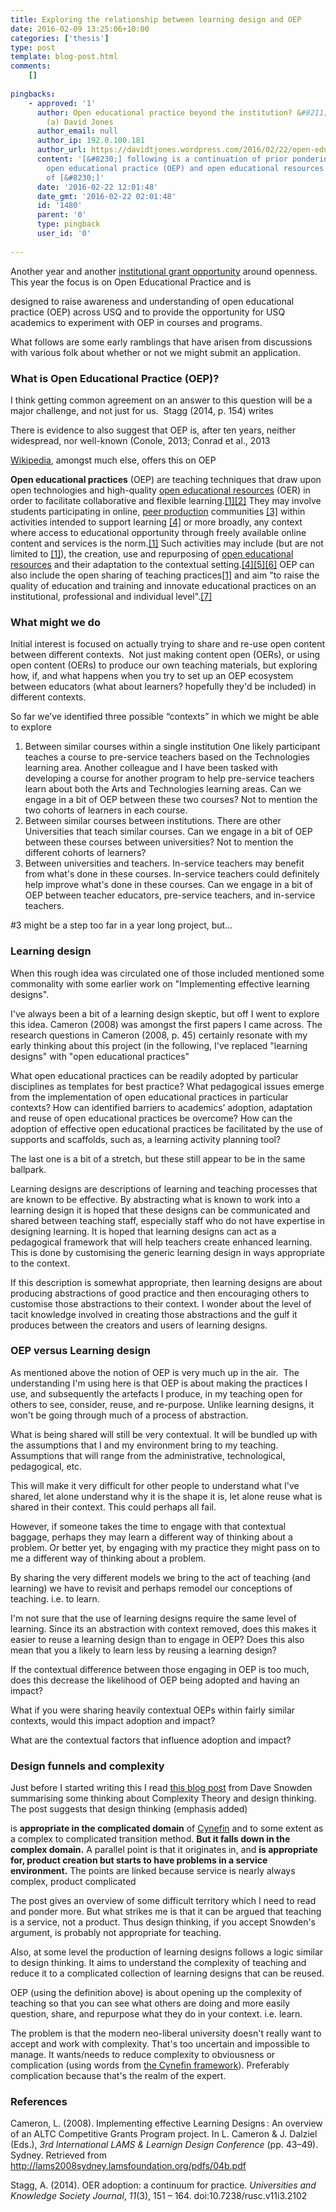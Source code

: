 ```yaml
---
title: Exploring the relationship between learning design and OEP
date: 2016-02-09 13:25:06+10:00
categories: ['thesis']
type: post
template: blog-post.html
comments:
    []
    
pingbacks:
    - approved: '1'
      author: Open educational practice beyond the institution? &#8211; The Weblog of
        (a) David Jones
      author_email: null
      author_ip: 192.0.100.181
      author_url: https://davidtjones.wordpress.com/2016/02/22/open-educational-practice-beyond-the-institution/
      content: '[&#8230;] following is a continuation of prior ponderings about about
        open educational practice (OEP) and open educational resources (OER) in the context
        of [&#8230;]'
      date: '2016-02-22 12:01:48'
      date_gmt: '2016-02-22 02:01:48'
      id: '1480'
      parent: '0'
      type: pingback
      user_id: '0'
    
---
```

Another year and another [institutional grant opportunity](http://www.usq.edu.au/learning-teaching/excellence/2016landtgrants/opened) around openness. This year the focus is on Open Educational Practice and is

designed to raise awareness and understanding of open educational practice (OEP) across USQ and to provide the opportunity for USQ academics to experiment with OEP in courses and programs.

What follows are some early ramblings that have arisen from discussions with various folk about whether or not we might submit an application.

### What is Open Educational Practice (OEP)?

I think getting common agreement on an answer to this question will be a major challenge, and not just for us.  Stagg (2014, p. 154) writes

There is evidence to also suggest that OEP is, after ten years, neither widespread, nor well-known (Conole, 2013; Conrad et al., 2013

[Wikipedia](https://en.wikipedia.org/wiki/Open_educational_practices), amongst much else, offers this on OEP

**Open educational practices** (OEP) are teaching techniques that draw upon open technologies and high-quality [open educational resources](https://en.wikipedia.org/wiki/Open_Educational_Resources "Open Educational Resources") (OER) in order to facilitate collaborative and flexible learning.[\[1\]](https://en.wikipedia.org/wiki/Open_educational_practices#cite_note-JISCOEPbrief-1)[\[2\]](https://en.wikipedia.org/wiki/Open_educational_practices#cite_note-Benzato-2) They may involve students participating in online, [peer production](https://en.wikipedia.org/wiki/Peer_production "Peer production") communities [\[3\]](https://en.wikipedia.org/wiki/Open_educational_practices#cite_note-COLTdef-3) within activities intended to support learning [\[4\]](https://en.wikipedia.org/wiki/Open_educational_practices#cite_note-OPALdef-4) or more broadly, any context where access to educational opportunity through freely available online content and services is the norm.[\[1\]](https://en.wikipedia.org/wiki/Open_educational_practices#cite_note-JISCOEPbrief-1) Such activities may include (but are not limited to [\[1\]](https://en.wikipedia.org/wiki/Open_educational_practices#cite_note-JISCOEPbrief-1)), the creation, use and repurposing of [open educational resources](https://en.wikipedia.org/wiki/Open_Educational_Resources "Open Educational Resources") and their adaptation to the contextual setting.[\[4\]](https://en.wikipedia.org/wiki/Open_educational_practices#cite_note-OPALdef-4)[\[5\]](https://en.wikipedia.org/wiki/Open_educational_practices#cite_note-Camilleri-5)[\[6\]](https://en.wikipedia.org/wiki/Open_educational_practices#cite_note-ICDEdef-6) OEP can also include the open sharing of teaching practices[\[1\]](https://en.wikipedia.org/wiki/Open_educational_practices#cite_note-JISCOEPbrief-1) and aim "to raise the quality of education and training and innovate educational practices on an institutional, professional and individual level".[\[7\]](https://en.wikipedia.org/wiki/Open_educational_practices#cite_note-OPALmission-7)

### What might we do

Initial interest is focused on actually trying to share and re-use open content between different contexts.  Not just making content open (OERs), or using open content (OERs) to produce our own teaching materials, but exploring how, if, and what happens when you try to set up an OEP ecosystem between educators (what about learners? hopefully they'd be included) in different contexts.

So far we’ve identified three possible “contexts” in which we might be able to explore

1. Between similar courses within a single institution One likely participant teaches a course to pre-service teachers based on the Technologies learning area. Another colleague and I have been tasked with developing a course for another program to help pre-service teachers learn about both the Arts and Technologies learning areas. Can we engage in a bit of OEP between these two courses? Not to mention the two cohorts of learners in each course.
2. Between similar courses between institutions. There are other Universities that teach similar courses. Can we engage in a bit of OEP between these courses between universities? Not to mention the different cohorts of learners?
3. Between universities and teachers. In-service teachers may benefit from what's done in these courses. In-service teachers could definitely help improve what's done in these courses. Can we engage in a bit of OEP between teacher educators, pre-service teachers, and in-service teachers.

#3 might be a step too far in a year long project, but...

### Learning design

When this rough idea was circulated one of those included mentioned some commonality with some earlier work on "Implementing effective learning designs".

I've always been a bit of a learning design skeptic, but off I went to explore this idea. Cameron (2008) was amongst the first papers I came across. The research questions in Cameron (2008, p. 45) certainly resonate with my early thinking about this project (in the following, I've replaced "learning designs" with "open educational practices"

What open educational practices can be readily adopted by particular disciplines as templates for best practice? What pedagogical issues emerge from the implementation of open educational practices in particular contexts? How can identified barriers to academics’ adoption, adaptation and reuse of open educational practices be overcome? How can the adoption of effective open educational practices be facilitated by the use of supports and scaffolds, such as, a learning activity planning tool?

The last one is a bit of a stretch, but these still appear to be in the same ballpark.

Learning designs are descriptions of learning and teaching processes that are known to be effective. By abstracting what is known to work into a learning design it is hoped that these designs can be communicated and shared between teaching staff, especially staff who do not have expertise in designing learning. It is hoped that learning designs can act as a pedagogical framework that will help teachers create enhanced learning. This is done by customising the generic learning design in ways appropriate to the context.

If this description is somewhat appropriate, then learning designs are about producing abstractions of good practice and then encouraging others to customise those abstractions to their context. I wonder about the level of tacit knowledge involved in creating those abstractions and the gulf it produces between the creators and users of learning designs.

### OEP versus Learning design

As mentioned above the notion of OEP is very much up in the air.  The understanding I'm using here is that OEP is about making the practices I use, and subsequently the artefacts I produce, in my teaching open for others to see, consider, reuse, and re-purpose. Unlike learning designs, it won't be going through much of a process of abstraction.

What is being shared will still be very contextual. It will be bundled up with the assumptions that I and my environment bring to my teaching. Assumptions that will range from the administrative, technological, pedagogical, etc.

This will make it very difficult for other people to understand what I've shared, let alone understand why it is the shape it is, let alone reuse what is shared in their context. This could perhaps all fail.

However, if someone takes the time to engage with that contextual baggage, perhaps they may learn a different way of thinking about a problem. Or better yet, by engaging with my practice they might pass on to me a different way of thinking about a problem.

By sharing the very different models we bring to the act of teaching (and learning) we have to revisit and perhaps remodel our conceptions of teaching. i.e. to learn.

I'm not sure that the use of learning designs require the same level of learning. Since its an abstraction with context removed, does this makes it easier to reuse a learning design than to engage in OEP? Does this also mean that you a likely to learn less by reusing a learning design?

If the contextual difference between those engaging in OEP is too much, does this decrease the likelihood of OEP being adopted and having an impact?

What if you were sharing heavily contextual OEPs within fairly similar contexts, would this impact adoption and impact?

What are the contextual factors that influence adoption and impact?

### Design funnels and complexity

Just before I started writing this I read [this blog post](http://cognitive-edge.com/blog/design-funnels-and-cynefin/) from Dave Snowden summarising some thinking about Complexity Theory and design thinking. The post suggests that design thinking (emphasis added)

is **appropriate in the complicated domain** of [Cynefin](https://en.wikipedia.org/wiki/Cynefin_Framework) and to some extent as a complex to complicated transition method. **But it falls down in the complex domain.** A parallel point is that it originates in, and **is appropriate for, product creation but starts to have problems in a service environment.** The points are linked because service is nearly always complex, product complicated

The post gives an overview of some difficult territory which I need to read and ponder more. But what strikes me is that it can be argued that teaching is a service, not a product. Thus design thinking, if you accept Snowden's argument, is probably not appropriate for teaching.

Also, at some level the production of learning designs follows a logic similar to design thinking. It aims to understand the complexity of teaching and reduce it to a complicated collection of learning designs that can be reused.

OEP (using the definition above) is about opening up the complexity of teaching so that you can see what others are doing and more easily question, share, and repurpose what they do in your context. i.e. learn.

The problem is that the modern neo-liberal university doesn't really want to accept and work with complexity. That's too uncertain and impossible to manage. It wants/needs to reduce complexity to obviousness or complication (using words from [the Cynefin framework](https://en.wikipedia.org/wiki/Cynefin_Framework)). Preferably complication because that's the realm of the expert.

### References

Cameron, L. (2008). Implementing effective Learning Designs : An overview of an ALTC Competitive Grants Program project. In L. Cameron & J. Dalziel (Eds.), _3rd International LAMS & Learnign Design Conference_ (pp. 43–49). Sydney. Retrieved from http://lams2008sydney.lamsfoundation.org/pdfs/04b.pdf

Stagg, A. (2014). OER adoption: a continuum for practice. _Universities and Knowledge Society Journal_, _11_(3), 151 – 164. doi:10.7238/rusc.v11i3.2102